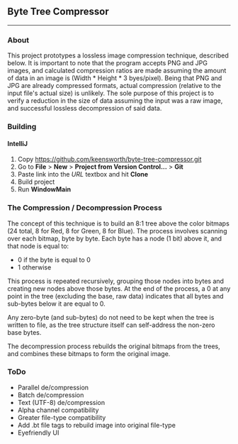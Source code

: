 ## Byte Tree Compressor

---

### About

This project prototypes a lossless image compression technique, described below. It is important to note that the program accepts PNG and JPG images, and calculated compression ratios are made assuming the amount of data in an image is (Width * Height * 3 byes/pixel). Being that PNG and JPG are already compressed formats, actual compression (relative to the input file's actual size) is unlikely. The sole purpose of this project is to verify a reduction in the size of data assuming the input was a raw image, and successful lossless decompression of said data.

### Building

#### IntelliJ

1. Copy https://github.com/keensworth/byte-tree-compressor.git 
2. Go to **File** > **New** > **Project from Version Control...** > **Git**
3. Paste link into the *URL* textbox and hit **Clone**
4. Build project
5. Run **WindowMain**


### The Compression / Decompression Process

The concept of this technique is to build an 8:1 tree above the color bitmaps (24 total, 8 for Red, 8 for Green, 8 for Blue). 
The process involves scanning over each bitmap, byte by byte. Each byte has a node (1 bit) above it, and that node is equal to:

- 0 if the byte is equal to 0
- 1 otherwise

This process is repeated recursively, grouping those nodes into bytes and creating new nodes above those bytes. 
At the end of the process, a 0 at any point in the tree (excluding the base, raw data) indicates that all bytes and sub-bytes below it are equal to 0.

Any zero-byte (and sub-bytes) do not need to be kept when the tree is written to file, as the tree structure itself can self-address the non-zero base bytes.

The decompression process rebuilds the original bitmaps from the trees, and combines these bitmaps to form the original image.


### ToDo
- Parallel de/compression
- Batch de/compression
- Text (UTF-8) de/compression
- Alpha channel compatibility
- Greater file-type compatibility
- Add .bt file tags to rebuild image into original file-type
- Eyefriendly UI
